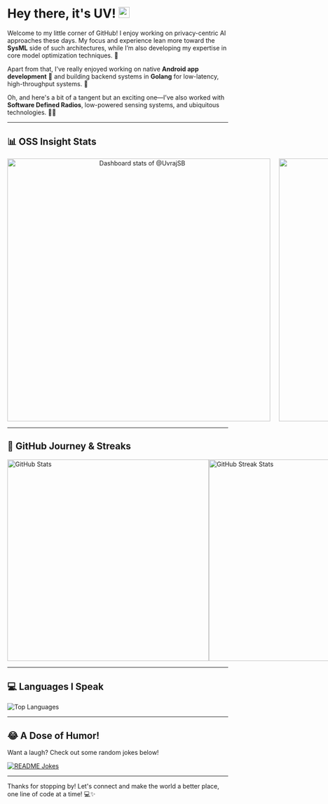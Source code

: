 # Hey there, it's UV! <img src="https://media.giphy.com/media/hvRJCLFzcasrR4ia7z/giphy.gif" width="25px">

Welcome to my little corner of GitHub! I enjoy working on privacy-centric AI approaches these days. My focus and experience lean more toward the **SysML** side of such architectures, while I’m also developing my expertise in core model optimization techniques. 🤖

Apart from that, I’ve really enjoyed working on native **Android app development** 📱 and building backend systems in **Golang** for low-latency, high-throughput systems. 🚀

Oh, and here's a bit of a tangent but an exciting one—I’ve also worked with **Software Defined Radios**, low-powered sensing systems, and ubiquitous technologies. 📡🔋

---

## 📊 OSS Insight Stats

<div style="display: flex; justify-content: space-around; align-items: center;">

  <a href="https://next.ossinsight.io/widgets/official/compose-user-dashboard-stats?user_id=73571511" target="_blank" style="display: block; margin-right: 10px;" align="center">
    <picture>
      <source media="(prefers-color-scheme: dark)" srcset="https://next.ossinsight.io/widgets/official/compose-user-dashboard-stats/thumbnail.png?user_id=73571511&image_size=auto&color_scheme=dark" width="600" height="auto">
      <img alt="Dashboard stats of @UvrajSB" src="https://next.ossinsight.io/widgets/official/compose-user-dashboard-stats/thumbnail.png?user_id=73571511&image_size=auto&color_scheme=light" width="600" height="auto">
    </picture>
  </a>

  <a href="https://next.ossinsight.io/widgets/official/analyze-user-contribution-time-distribution?user_id=73571511&period=all_times" target="_blank" style="display: block; margin-left: 10px;" align="center">
    <picture>
      <source media="(prefers-color-scheme: dark)" srcset="https://next.ossinsight.io/widgets/official/analyze-user-contribution-time-distribution/thumbnail.png?user_id=73571511&period=all_times&image_size=auto&color_scheme=dark" width="600" height="auto">
      <img alt="Contribution Time Distribution of @UvrajSB" src="https://next.ossinsight.io/widgets/official/analyze-user-contribution-time-distribution/thumbnail.png?user_id=73571511&period=all_times&image_size=auto&color_scheme=light" width="600" height="auto">
    </picture>
  </a>

</div>

---

## 🚀 GitHub Journey & Streaks

<div style="display: flex; justify-content: space-around; align-items: center;">

  <img src="https://github-readme-stats.vercel.app/api?username=uvrajsb&show_icons=true&theme=chartreuse-dark&include_all_commits=true&count_private=true&custom_title=Yuvraj%20Singh's%20GitHub%20Stats" width="460" height="auto" alt="GitHub Stats" />

  <img src="https://github-readme-streak-stats.herokuapp.com/?user=uvrajsb&theme=tokyonight" width="460" height="auto" alt="GitHub Streak Stats" />

</div>

---

## 💻 Languages I Speak

<img src="https://github-readme-stats.vercel.app/api/top-langs?username=uvrajsb&show_icons=true&locale=en&layout=compact&theme=chartreuse-dark" alt="Top Languages" />

---

## 😂 A Dose of Humor!

Want a laugh? Check out some random jokes below! 

<a href="https://readme-jokes.vercel.app">
  <img align="center" src="https://readme-jokes.vercel.app/api" alt="README Jokes">
</a>

---

Thanks for stopping by! Let's connect and make the world a better place, one line of code at a time! 💻✨
